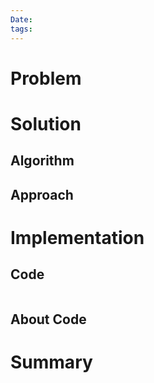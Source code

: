 ```yaml
---
Date: 
tags:
---
```

# Problem

# Solution

## Algorithm

## Approach

# Implementation

## Code

``` C++

```

## About Code

# Summary